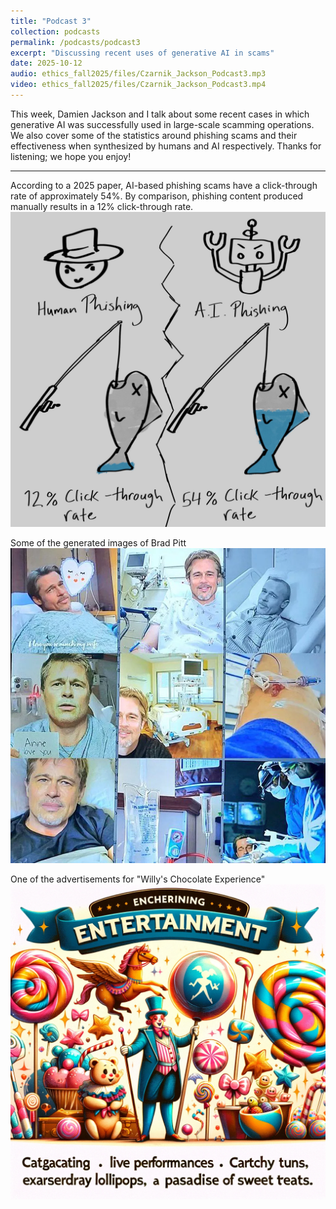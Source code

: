 ```yaml
---
title: "Podcast 3"
collection: podcasts
permalink: /podcasts/podcast3
excerpt: "Discussing recent uses of generative AI in scams"
date: 2025-10-12
audio: ethics_fall2025/files/Czarnik_Jackson_Podcast3.mp3
video: ethics_fall2025/files/Czarnik_Jackson_Podcast3.mp4
---
```


This week, Damien Jackson and I talk about some recent cases in which generative AI was successfully used in large-scale scamming operations. We also cover some of the statistics around phishing scams and their effectiveness when synthesized by humans and AI respectively. Thanks for listening; we hope you enjoy!

---
According to a 2025 paper, AI-based phishing scams have a click-through rate of approximately 54%.
By comparison, phishing content produced manually results in a 12% click-through rate. <br>
![](images/IMG_0424.jpg)


Some of the generated images of Brad Pitt
![](images/pitt_png.png)


One of the advertisements for "Willy's Chocolate Experience"
![](images/Willy's_Chocolate_Experience_advertisement.png)
